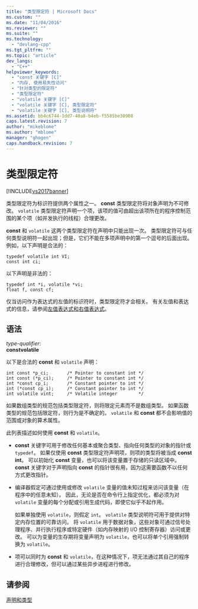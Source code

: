 ```yaml
---
title: "类型限定符 | Microsoft Docs"
ms.custom: ""
ms.date: "11/04/2016"
ms.reviewer: ""
ms.suite: ""
ms.technology: 
  - "devlang-cpp"
ms.tgt_pltfrm: ""
ms.topic: "article"
dev_langs: 
  - "C++"
helpviewer_keywords: 
  - "const 关键字 [C]"
  - "内存, 使用易失性访问"
  - "针对类型的限定符"
  - "类型限定符"
  - "volatile 关键字 [C]"
  - "volatile 关键字 [C], 类型限定符"
  - "volatile 关键字 [C], 类型说明符"
ms.assetid: bb4c6744-1dd7-40a8-b4eb-f5585be30908
caps.latest.revision: 7
author: "mikeblome"
ms.author: "mblome"
manager: "ghogen"
caps.handback.revision: 7
---
```

# 类型限定符
[!INCLUDE[vs2017banner](../assembler/inline/includes/vs2017banner.md)]

类型限定符为标识符提供两个属性之一。  **const** 类型限定符将对象声明为不可修改。  `volatile` 类型限定符声明一个项，该项的值可由超出该项所在的程序控制范围的某个项（如并发执行的线程）合理更改。  
  
 **const** 和 `volatile` 这两个类型限定符在声明中只能出现一次。  类型限定符可与任何类型说明符一起出现；但是，它们不能在多项声明中的第一个逗号的后面出现。  例如，以下声明是合法的：  
  
```  
typedef volatile int VI;  
const int ci;  
```  
  
 以下声明是非法的：  
  
```  
typedef int *i, volatile *vi;  
float f, const cf;     
```  
  
 仅当访问作为表达式的左值的标识符时，类型限定符才会相关。  有关左值和表达式的信息，请参阅[左值表达式和右值表达式](../c-language/l-value-and-r-value-expressions.md)。  
  
## 语法  
 *type\-qualifier*:  
 **constvolatile**  
  
 以下是合法的 **const** 和 `volatile` 声明：  
  
```  
int const *p_ci;       /* Pointer to constant int */  
int const (*p_ci);     /* Pointer to constant int */  
int *const cp_i;       /* Constant pointer to int */  
int (*const cp_i);     /* Constant pointer to int */  
int volatile vint;     /* Volatile integer        */  
```  
  
 如果数组类型的规范包括类型限定符，则将限定元素而不是数组类型。  如果函数类型的规范包括限定符，则行为是不确定的。  `volatile` 和 **const** 都不会影响值的范围或对象的算术属性。  
  
 此列表描述如何使用 **const** 和 `volatile`。  
  
-   **const** 关键字可用于修改任何基本或聚合类型、指向任何类型的对象的指针或 `typedef`。  如果仅使用 **const** 类型限定符声明项，则项的类型将被当成 **const int**。  可以初始化 **const** 变量，也可以将该变量置于存储的只读区域中。  **const** 关键字对于声明指向 **const** 的指针很有用，因为这需要函数不以任何方式更改指针。  
  
-   编译器假定可通过使用或修改 `volatile` 变量的值未知过程来访问该变量（在程序中的任意未知）。  因此，无论是否在命令行上指定优化，都必须为对 `volatile` 变量的每个分配或引用生成代码，即使它似乎不起作用。  
  
     如果单独使用 `volatile`，则假定 `int`。  `volatile` 类型说明符可用于提供对特定内存位置的可靠访问。  将 `volatile` 用于数据对象，这些对象可通过信号处理程序、并行执行程序或特定硬件（如内存映射的 I\/O 控制寄存器）访问或更改。  可以为变量的生存期将变量声明为 `volatile`，也可以将单个引用强制转换为 `volatile`。  
  
-   项可以同时为 **const** 和 `volatile`，在这种情况下，项无法通过其自己的程序进行合理修改，但可以通过某些异步进程进行修改。  
  
## 请参阅  
 [声明和类型](../c-language/declarations-and-types.md)